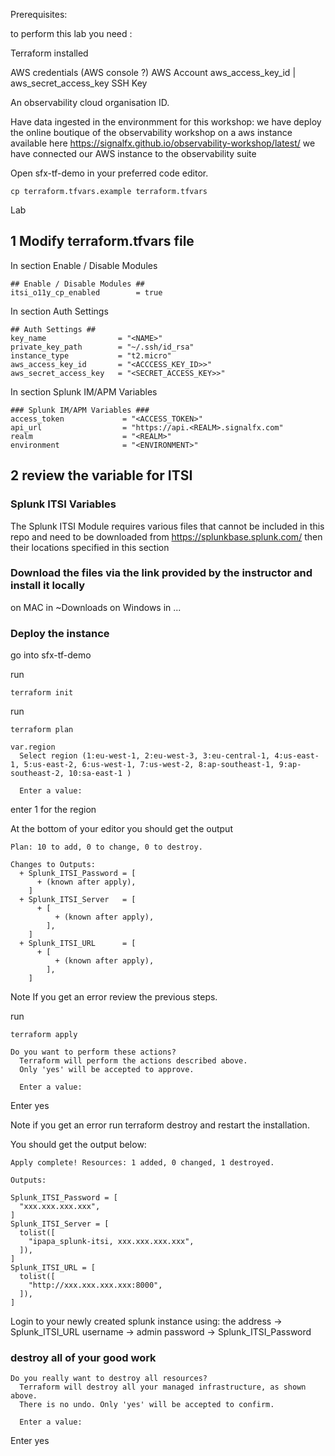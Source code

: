 Prerequisites:

to perform this lab you need :

Terraform installed 

AWS credentials (AWS console ?) AWS Account aws_access_key_id | aws_secret_access_key
SSH Key 

An observability cloud organisation ID. 

Have data ingested in the environmment for this workshop:
we have deploy the online boutique of the observability workshop on a aws instance available here https://signalfx.github.io/observability-workshop/latest/
we have connected our AWS instance to the observability suite

Open sfx-tf-demo in your preferred code editor.

```
cp terraform.tfvars.example terraform.tfvars
```

Lab 
## 1 Modify terraform.tfvars file ##
In section Enable / Disable Modules
```
## Enable / Disable Modules ##
itsi_o11y_cp_enabled        = true
```
In section Auth Settings
```
## Auth Settings ##
key_name                = "<NAME>"
private_key_path        = "~/.ssh/id_rsa"
instance_type           = "t2.micro"
aws_access_key_id       = "<ACCCESS_KEY_ID>>"
aws_secret_access_key   = "<SECRET_ACCESS_KEY>>"
```
In section Splunk IM/APM Variables
```
### Splunk IM/APM Variables ###
access_token             = "<ACCESS_TOKEN>"
api_url                  = "https://api.<REALM>.signalfx.com"
realm                    = "<REALM>"
environment              = "<ENVIRONMENT>"
```

## 2 review the variable for ITSI ##


### Splunk ITSI Variables

The Splunk ITSI Module requires various files that cannot be included in this repo and need to be downloaded from https://splunkbase.splunk.com/ then their locations specified in this section


### Download the files via the link provided by the instructor and install it locally 

on MAC in ~Downloads 
on Windows in ...

### Deploy the instance

go into sfx-tf-demo

run

```terraform init```

run

```terraform plan``` 

```
var.region
  Select region (1:eu-west-1, 2:eu-west-3, 3:eu-central-1, 4:us-east-1, 5:us-east-2, 6:us-west-1, 7:us-west-2, 8:ap-southeast-1, 9:ap-southeast-2, 10:sa-east-1 )

  Enter a value:
```

enter 1 for the region

At the bottom of your editor you should get the output
```
Plan: 10 to add, 0 to change, 0 to destroy.

Changes to Outputs:
  + Splunk_ITSI_Password = [
      + (known after apply),
    ]
  + Splunk_ITSI_Server   = [
      + [
          + (known after apply),
        ],
    ]
  + Splunk_ITSI_URL      = [
      + [
          + (known after apply),
        ],
    ]
```

Note If you get an error review the previous steps.

run

```terraform apply```

```
Do you want to perform these actions?
  Terraform will perform the actions described above.
  Only 'yes' will be accepted to approve.

  Enter a value:
```
Enter yes

Note if you get an error run terraform destroy and restart the installation.

You should get the output below:
```
Apply complete! Resources: 1 added, 0 changed, 1 destroyed.

Outputs:

Splunk_ITSI_Password = [
  "xxx.xxx.xxx.xxx",
]
Splunk_ITSI_Server = [
  tolist([
    "ipapa_splunk-itsi, xxx.xxx.xxx.xxx",
  ]),
]
Splunk_ITSI_URL = [
  tolist([
    "http://xxx.xxx.xxx.xxx:8000",
  ]),
]
```

Login to your newly created splunk instance using:
the address -> Splunk_ITSI_URL 
username -> admin
password -> Splunk_ITSI_Password

### destroy all of your good work 

```
Do you really want to destroy all resources?
  Terraform will destroy all your managed infrastructure, as shown above.
  There is no undo. Only 'yes' will be accepted to confirm.

  Enter a value:
```

Enter yes





